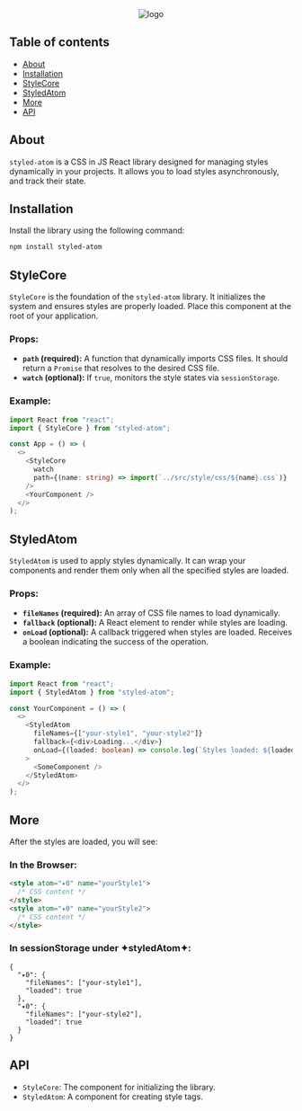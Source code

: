 <div align="center">
  <img src="https://drive.google.com/uc?export=view&id=1gF4how_3v4Iczdenw-aJnxNi2DH3GkQ3" alt="logo"/>
</div>

## Table of contents

- [About](#About)
- [Installation](#Installation)
- [StyleCore](#StyleCore)
- [StyledAtom](#StyledAtom)
- [More](#More)
- [API](#API)

## About

`styled-atom` is a CSS in JS React library designed for managing styles dynamically in your projects.
It allows you to load styles asynchronously, and track their state.

## Installation

Install the library using the following command:

```bash
npm install styled-atom
```

## StyleCore

`StyleCore` is the foundation of the `styled-atom` library. It initializes the system and ensures styles are properly loaded. Place this component at the root of your application.

### Props:

- **`path` (required):** A function that dynamically imports CSS files. It should return a `Promise` that resolves to the desired CSS file.
- **`watch` (optional):** If `true`, monitors the style states via `sessionStorage`.

### Example:

```typescript
import React from "react";
import { StyleCore } from "styled-atom";

const App = () => (
  <>
    <StyleCore
      watch
      path={(name: string) => import(`../src/style/css/${name}.css`)}
    />
    <YourComponent />
  </>
);
```

## StyledAtom

`StyledAtom` is used to apply styles dynamically. It can wrap your components and render them only when all the specified styles are loaded.

### Props:

- **`fileNames` (required):** An array of CSS file names to load dynamically.
- **`fallback` (optional):** A React element to render while styles are loading.
- **`onLoad` (optional):** A callback triggered when styles are loaded. Receives a boolean indicating the success of the operation.

### Example:

```typescript
import React from "react";
import { StyledAtom } from "styled-atom";

const YourComponent = () => (
  <>
    <StyledAtom
      fileNames={["your-style1", "your-style2"]}
      fallback={<div>Loading...</div>}
      onLoad={(loaded: boolean) => console.log(`Styles loaded: ${loaded}`)}
    >
      <SomeComponent />
    </StyledAtom>
  </>
);
```

## More

After the styles are loaded, you will see:

### In the Browser:

```html
<style atom="✦0" name="yourStyle1">
  /* CSS content */
</style>
<style atom="✦0" name="yourStyle2">
  /* CSS content */
</style>
```

### In sessionStorage under ✦styledAtom✦:

```
{
  "✦0": {
    "fileNames": ["your-style1"],
    "loaded": true
  },
  "✦0": {
    "fileNames": ["your-style2"],
    "loaded": true
  }
}
```

## API

- `StyleCore`: The component for initializing the library.
- `StyledAtom`: A component for creating style tags.
